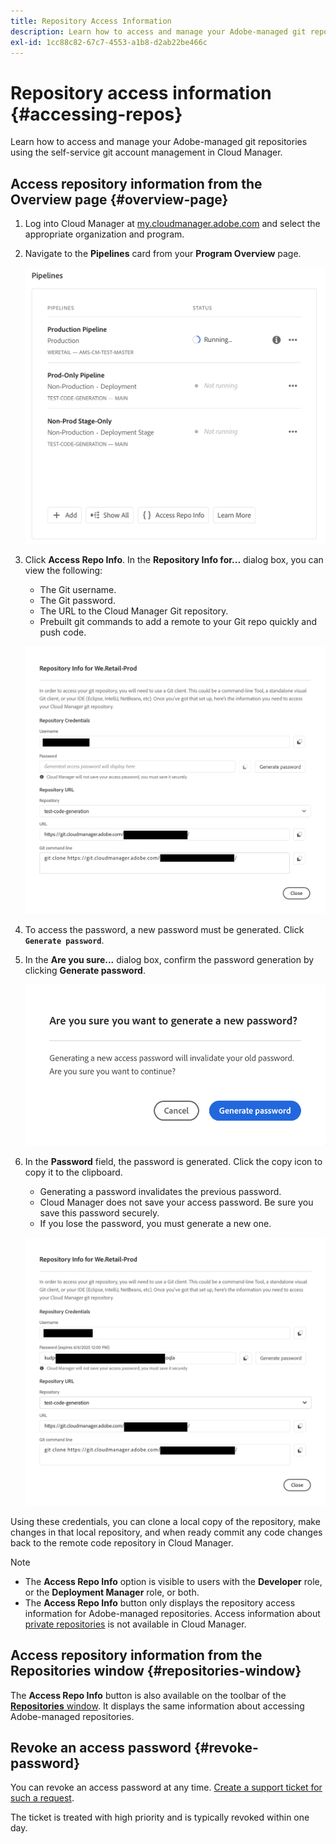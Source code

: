 ```yaml
---
title: Repository Access Information
description: Learn how to access and manage your Adobe-managed git repositories using the self-service git account management from Cloud Manager.
exl-id: 1cc88c82-67c7-4553-a1b8-d2ab22be466c
---
```

# Repository access information {#accessing-repos}

Learn how to access and manage your Adobe-managed git repositories using the self-service git account management in Cloud Manager.

## Access repository information from the Overview page {#overview-page}

1. Log into Cloud Manager at [my.cloudmanager.adobe.com](https://my.cloudmanager.adobe.com/) and select the appropriate organization and program.

1. Navigate to the **Pipelines** card from your **Program Overview** page.

   ![Access Repo Info button on Environments card](assets/pipelines-card.png)

1. Click **Access Repo Info**. In the **Repository Info for...** dialog box, you can view the following:

   * The Git username.
   * The Git password.
   * The URL to the Cloud Manager Git repository.
   * Prebuilt git commands to add a remote to your Git repo quickly and push code.

   ![Repository Info window](assets/access-repo-info.png)

1. To access the password, a new password must be generated. Click **`Generate password`**.

1. In the **Are you sure...** dialog box, confirm the password generation by clicking **Generate password**.

   ![Confirm password generation](assets/confirm-password-generation.png)

1. In the **Password** field, the password is generated. Click the copy icon to copy it to the clipboard.

   * Generating a password invalidates the previous password.
   * Cloud Manager does not save your access password. Be sure you save this password securely.
   * If you lose the password, you must generate a new one.

   ![Example of a generated password](assets/generated-password.png)

Using these credentials, you can clone a local copy of the repository, make changes in that local repository, and when ready commit any code changes back to the remote code repository in Cloud Manager.

>[!NOTE]
>
>* The **Access Repo Info** option is visible to users with the **Developer** role, or the **Deployment Manager** role, or both.
>* The **Access Repo Info** button only displays the repository access information for Adobe-managed repositories. Access information about [private repositories](private-repositories.md) is not available in Cloud Manager.

## Access repository information from the Repositories window {#repositories-window}

The **Access Repo Info** button is also available on the toolbar of the [**Repositories** window](managing-repositories.md). It displays the same information about accessing Adobe-managed repositories.

## Revoke an access password {#revoke-password}

You can revoke an access password at any time. [Create a support ticket for such a request](https://experienceleague.adobe.com/?support-solution=Experience+Manager&support-tab=home#support).

The ticket is treated with high priority and is typically revoked within one day.

